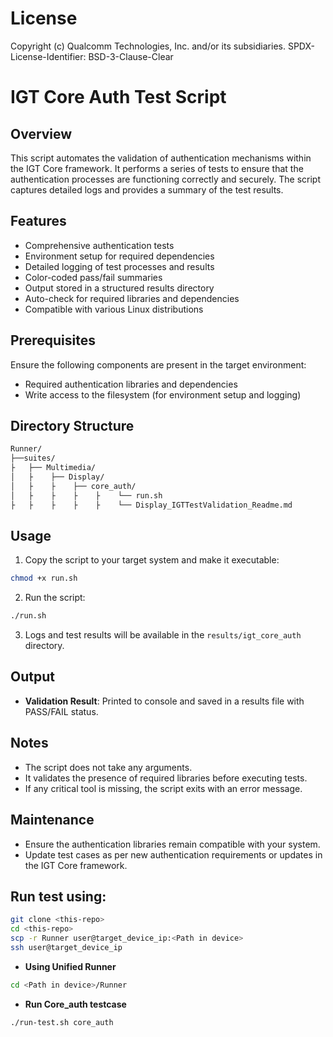 # License
Copyright (c) Qualcomm Technologies, Inc. and/or its subsidiaries.
SPDX-License-Identifier: BSD-3-Clause-Clear

# IGT Core Auth Test Script

## Overview

This script automates the validation of authentication mechanisms within the IGT Core framework. It performs a series of tests to ensure that the authentication processes are functioning correctly and securely. The script captures detailed logs and provides a summary of the test results.

## Features

- Comprehensive authentication tests
- Environment setup for required dependencies
- Detailed logging of test processes and results
- Color-coded pass/fail summaries
- Output stored in a structured results directory
- Auto-check for required libraries and dependencies
- Compatible with various Linux distributions

## Prerequisites

Ensure the following components are present in the target environment:

- Required authentication libraries and dependencies
- Write access to the filesystem (for environment setup and logging)

## Directory Structure
```bash
Runner/
├──suites/
├   ├── Multimedia/
│   ├    ├── Display/
│   ├    ├    ├── core_auth/
│   ├    ├    ├    ├    └── run.sh
├   ├    ├    ├    ├    └── Display_IGTTestValidation_Readme.md
```

## Usage

1. Copy the script to your target system and make it executable:

```bash
chmod +x run.sh
```

2. Run the script:

```bash
./run.sh
```

3. Logs and test results will be available in the `results/igt_core_auth` directory.

## Output

- **Validation Result**: Printed to console and saved in a results file with PASS/FAIL status.

## Notes

- The script does not take any arguments.
- It validates the presence of required libraries before executing tests.
- If any critical tool is missing, the script exits with an error message.

## Maintenance

- Ensure the authentication libraries remain compatible with your system.
- Update test cases as per new authentication requirements or updates in the IGT Core framework.

## Run test using:
```bash
git clone <this-repo>
cd <this-repo>
scp -r Runner user@target_device_ip:<Path in device>
ssh user@target_device_ip 
```

- **Using Unified Runner**
```bash
cd <Path in device>/Runner
```

- **Run Core_auth testcase**
```bash
./run-test.sh core_auth
```